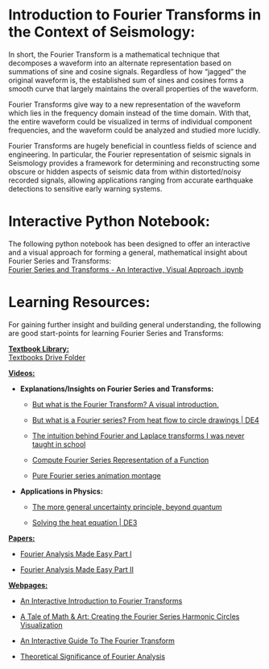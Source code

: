 # Introduction to Fourier Transforms in the Context of Seismology:

In short, the Fourier Transform is a mathematical technique that decomposes a waveform into an alternate representation based on summations of sine and cosine signals. Regardless of how “jagged” the original waveform is, the established sum of sines and cosines forms a smooth curve that largely maintains the overall properties of the waveform.

Fourier Transforms give way to a new representation of the waveform which lies in the frequency domain instead of the time domain. With that, the entire waveform could be visualized in terms of individual component frequencies, and the waveform could be analyzed and studied more lucidly.

Fourier Transforms are hugely beneficial in countless fields of science and engineering. In particular, the Fourier representation of seismic signals in Seismology provides a framework for determining and reconstructing some obscure or hidden aspects of seismic data from within distorted/noisy recorded signals, allowing applications ranging from accurate earthquake detections to sensitive early warning systems.





# Interactive Python Notebook:  
The following python notebook has been designed to offer an interactive and a visual approach for forming a general, mathematical insight about Fourier Series and Transforms:   
[Fourier Series and Transforms - An Interactive, Visual Approach .ipynb]()


# Learning Resources:  
For gaining further insight and building general understanding, the following are good start-points for learning Fourier Series and Transforms:

**<ins>Textbook Library:</ins>**   
[Textbooks Drive Folder]()

**<ins>Videos:</ins>**
- **Explanations/Insights on Fourier Series and Transforms:**

  - [But what is the Fourier Transform? A visual introduction.](https://www.youtube.com/watch?v=spUNpyF58BY&t=11s)

  - [But what is a Fourier series? From heat flow to circle drawings | DE4](https://www.youtube.com/watch?v=r6sGWTCMz2k&list=PLide-NR5bCoFg5lFQbnOt5fvlrpnpdcrX&index=1&t=14s)

  - [The intuition behind Fourier and Laplace transforms I was never taught in school](https://www.youtube.com/watch?v=3gjJDuCAEQQ)

  - [Compute Fourier Series Representation of a Function](https://www.youtube.com/watch?v=SnzSpbQ2mcQ&t=128s)

  - [Pure Fourier series animation montage](https://www.youtube.com/watch?v=-qgreAUpPwM)


- **Applications in Physics:**
  - [The more general uncertainty principle, beyond quantum](https://www.youtube.com/watch?v=MBnnXbOM5S4)

  - [Solving the heat equation | DE3](https://www.youtube.com/watch?v=ToIXSwZ1pJU&t=14s)


**<ins>Papers:</ins>**
- [Fourier Analysis Made Easy Part I](http://complextoreal.com/wp-content/uploads/2012/12/fft1.pdf)

- [Fourier Analysis Made Easy Part II](http://www.mbfys.ru.nl/~robvdw/DGCN22/PRACTICUM_2011/MATLAB_FFT/fft2x.pdf)

 
**<ins>Webpages:</ins>**
- [An Interactive Introduction to Fourier Transforms](http://www.jezzamon.com/fourier/index.html)

- [A Tale of Math & Art: Creating the Fourier Series Harmonic Circles Visualization](https://alex.miller.im/posts/fourier-series-spinning-circles-visualization/)

- [An Interactive Guide To The Fourier Transform](https://betterexplained.com/articles/an-interactive-guide-to-the-fourier-transform/)

- [Theoretical Significance of Fourier Analysis](https://www.reddit.com/r/math/comments/6lt659/theoretical_significance_of_fourier_analysis/)
